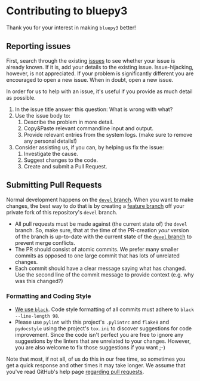 # Contributing to bluepy3

Thank you for your interest in making `bluepy3` better!

## Reporting issues

First, search through the existing [issues](https://github.com/Mausy5043/bluepy3/issues) to see whether your issue is already known. If it is, add your details to the existing issue. Issue-hijacking, however, is not appreciated. If your problem is significantly different you are encouraged to open a new issue. When in doubt, open a new issue.

In order for us to help with an issue, it's useful if you provide as much detail as possible.

1.  In the issue title answer this question: What is wrong with what?
2.  Use the issue body to:
    1.  Describe the problem in more detail.
    2.  Copy&Paste relevant commandline input and output.
    3.  Provide relevant entries from the system logs. (make sure to remove any personal details!)
3.  Consider assisting us, if you can, by helping us fix the issue:
    1.  Investigate the cause.
    2.  Suggest changes to the code.
    3.  Create and submit a Pull Request.

## Submitting Pull Requests

Normal development happens on the [`devel` branch](https://github.com/Mausy5043/bluepy3/tree/devel).
When you want to make changes, the best way to do that is by creating a [feature branch](https://docs.github.com/en/pull-requests/collaborating-with-pull-requests/proposing-changes-to-your-work-with-pull-requests/creating-a-pull-request-from-a-fork) off your private fork of this repository's `devel` branch.
 -  All pull requests must be made against (the current state of) the `devel` branch. So, make sure, that at the time of the PR-creation *your* version of the branch is up-to-date with the current state of the [`devel` branch](https://github.com/Mausy5043/bluepy3/tree/devel) to prevent merge conflicts.
 -  The PR should consist of atomic commits. We prefer many smaller commits as opposed to one large commit that has lots of unrelated changes.
 -  Each commit should have a clear message saying what has changed. Use the second line of the commit message to provide context (e.g. why was this changed?)

### Formatting and Coding Style

 -  [We use `black`](https://github.com/psf/black). Code style formatting of all commits must adhere to `black --line-length 98`.
 -  Please use `pylint` with this project's `.pylintrc` and `flake8` and `pydocstyle` using the project's `tox.ini` to discover suggestions for code improvement. Since the code isn't perfect you are free to ignore any suggestions by the linters that are unrelated to your changes. However, you are also welcome to fix those suggestions if you want ;-)

Note that most, if not all, of us do this in our free time, so sometimes you get a quick response and other times it may take longer.
We assume that you've read GitHub's help page [regarding pull requests](https://help.github.com/articles/using-pull-requests/).
